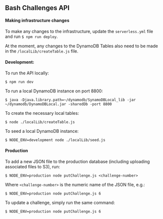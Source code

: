 ## Bash Challenges API


#### Making infrastructure changes

To make any changes to the infrastructure, update the `serverless.yml` file and run `$ npm run deploy`.

At the moment, any changes to the DynamoDB Tables also need to be made in the `/localLib/createTable.js` file.

#### Development:

To run the API locally:

    $ npm run dev

To run a local DynamoDB instance on port 8800:

    $ java -Djava.library.path=~/dynamodb/SynamoDBLocal_lib -jar ~/dynamodb/DynamoDBLocal.jar -sharedDb -port 8800

To create the necessary local tables:

    $ node ./localLib/createTable.js

To seed a local DynamoDB instance:

    $ NODE_ENV=development node ./localLib/seed.js

#### Production

To add a new JSON file to the production database (including uploading associated files to S3), run:

    $ NODE_ENV=production node putChallenge.js <challenge-number>

Where `<challenge-number>` is the numeric name of the JSON file, e.g.:

    $ NODE_ENV=production node putChallenge.js 6

To update a challenge, simply run the same command:

    $ NODE_ENV=production node putChallenge.js 6
